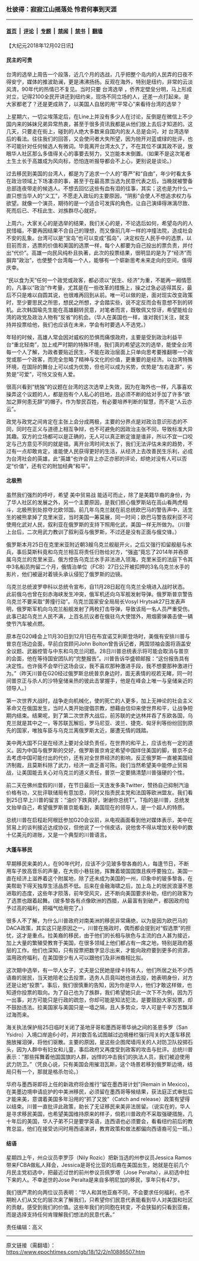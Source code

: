 ### 杜彼得：寂寂江山摇落处 怜君何事到天涯

---

#### [首页](../../../..?n10886507) &nbsp;|&nbsp; [评论](../../../../../epoch-comment?n10886507) &nbsp;|&nbsp; [专题](../../../../../epoch-special?n10886507) &nbsp;|&nbsp; [禁闻](../../../../../epoch-news?n10886507) &nbsp;|&nbsp; [禁书](../../../../../books?n10886507) &nbsp;|&nbsp; [翻墙](https://github.com/gfw-breaker/nogfw/blob/master/README.md?n10886507)


<div class="post_content" id="artbody" itemprop="articleBody">
 <!-- article content begin -->
 <p>
  【大纪元2018年12月02日讯】
 </p>
 <h4>
  民主的可贵
 </h4>
 <p>
  台湾的选举上周告一个段落，近几个月的选战，几乎把整个岛内的人民弄的日夜不得安宁，媒体的推波助澜，更是沸沸扬扬。反观在海外，特别是纽约，非常的云淡风清，90年代的热情已不复见。当时只要
  <ok href="https://www.epochtimes.com/gb/tag/%E5%8F%B0%E6%B9%BE%E9%80%89%E4%B8%BE.html">
   台湾选举
  </ok>
  ，侨界定壁垒分明，马上形成对立，记得2100全民开讲还到纽约来，现场不同立场的人，还差一点打起来。是大家都老了？还是更成熟了，以美国人自居的用“平常心”来看待台湾的选举？
 </p>
 <p>
  上星期六，一切尘埃落定后，在Line上并没有多少人在讨论，反倒是在微信上不少国内来的姊妹兄弟异常热衷，甚至于很多资讯我都是从他们放上去后才知道的。这几天，只要走在街上，碰到的人绝大多数来自国内的友人总是会问，对
  <ok href="https://www.epochtimes.com/gb/tag/%E5%8F%B0%E6%B9%BE%E9%80%89%E4%B8%BE.html">
   台湾选举
  </ok>
  后的看法。往往我们的回答，又会使问者大失所望，因为抛开对蓝或绿的批评，也不可能针对任何候选人有微词。毕竟离开台湾太久了，不在其位不谋其政不说，放眼华人社区那么多值得关心的事要去努力，又岂能本末倒置。（如果不是这次笔者土生土长于高雄成为风向标，恐怕连听报导都会不上心，更别说是谈论。）
 </p>
 <p>
  过去移民到美国的台湾人，都是为了追求一个人的“尊严”和“自由”，年少时看太多在政治领域上下场凄凉的事，甚至于在最高票当选为民意代表之后，当晚就被警备总部连夜带走的候选人。不想去回忆这些有血有泪的往事，其实；这也是为什么一直只想当华人的“义工”，不愿走入政坛的主要原因，“阴影”会使人不想追求权力与欲望。就像一个演员，期待的是一个适合可发挥的角色，让自己演绎得淋漓尽致、死而后已、不枉此生、对族群尽心就好。
 </p>
 <p>
  上周六，大家关心的是选举的结果，我们关心的是，不论选后如何，希望岛内的人民惜福，不要再因结果不合自己的理想，而又像前几年一样的冲撞法院，造成社会不安的乱象。台湾可以是“宝岛”也可以变成“孤岛”，决定权在人民手中的选票，以目前而言，选票的价值和美国的选票一样，每个人都要为自己投出的票负责，并付出“代价”。高雄一向民风纯朴且执著，此次的投票结果，很明显的是为了“经济”而摒弃“政治”，也使整个台湾每一个人，能够有一个崭新思考未来走向的空间，值得庆幸。
 </p>
 <p>
  “民以食为天”任何一个政党或政客，都必须以“民生、经济”为重，不能再一厢情愿的，凡事以“政治”作考量，尤其是在一些改革的措施上，操之过急必适得其反，最后不只是难以自圆其说，也很难再回到从前。唯一可以做的是，面对现实改变政策时，至少要思民之所思，想民之所想，才会踏实些，说不定反而会有意想不到的转机。此次韩国瑜先生能在高雄翻转民意，对笔者而言，既敬佩又惊讶，希望能给台湾的政党及政治人物有“反省”的机会。（华人在美国也一样，谁对我们关注，就支持并投票给他，我们也应该在未来，学会有时要选人不选党。）
 </p>
 <p>
  年轻的时候，高雄人常会因对威权的恐惧而痛恨政府，主要是受到政治利益平台“重北轻南”，加上戒严时期的特殊环境，我们真的希望这次的选举，能使全台湾每一个人了解，为政者要贴近民生，不能在政治层面上只单向思考要推翻哪一个政党或那一个政客，而完全忽略了精神与文化的价值，更重要的是经济。以台湾特殊环境，在国际的舞台上可以成为优势，但也可以成为劣势，优势是“左右逢源”，劣势是“可爱”，可怜又没有人爱。
 </p>
 <p>
  很高兴看到“统独”的议题在台湾的这次选举上失效，因为在海外也一样，凡事喜欢操弄这个议题的人，都是抱有个人私心的目地，且必须不断的给对手加了许多“欲加之罪何患无辞”的帽子。作为黎民百姓，有必要培养判断的智慧，而不是“人云亦云”。
 </p>
 <p>
  政党与政党之间肯定在主张上会分成两极，主要的分界点是对政治意识形态的不同，同时在正义与道德上相互争辩，也不可避免的因政治主张不同，导致标准大异其趣。双方的立场都可以是正确的，无人可以真正断定谁是谁非，所以不宜一口咬定与己方意见不同的就是错。离开台湾时间太长了，我们无法评估未来的趋势，不过有一点却敢肯定，谁能使人民获得更好的生活，从经济上去改善民生乐利，必成为台湾社会的英雄，此“英雄”也许会背上亦正亦邪的评论，却绝对没有人可以否定“价值”，还有它的附加经典“和平”。
 </p>
 <h4>
  北极熊
 </h4>
 <p>
  虽然我们强烈的呼吁，希望
  <ok href="https://www.epochtimes.com/gb/tag/%E7%BE%8E%E4%B8%AD%E8%B4%B8%E6%98%93%E6%88%98.html">
   美中贸易战
  </ok>
  能适可而止，除了是美籍华裔的身份，为了华人社区的发展之外，另一个主要原因，是我们担心俄罗斯站在高山看两虎相斗，北极熊到处掠夺北欧邻国。前几年乌克兰就在前总统欧巴马的警告声中，活生生的被熊拿掉了克里米亚，当时美国一筹莫展，同一时间；欧巴马警告叙利亚不可使用化武对人民，叙利亚在俄罗斯的支持下照用化武，美国一样无所做为。（川普上台后，二次用武力教训了叙利亚与俄罗斯，不过还是没有正面与俄交锋。）
 </p>
 <p>
  俄罗斯本月25日在克里米亚附近朝3艘乌克兰舰艇开火，之后又强行扣留舰艇与水兵，事后莫斯科竟和乌克兰相互将责任归咎给对方，“强盗”竟忘了2014年并吞原属乌克兰的克里米亚。俄方控告乌克兰水手非法进入领海，克里米亚的法庭下令其中3名船员拘留二个月，俄情治单位（FCB）27日公开被扣押的3名乌克兰水手的影片，他们被逼对着镜头承认侵犯了俄罗斯的边镜。
 </p>
 <p>
  乌克兰总统波罗申科以总统令宣布，自11月28日起在乌克兰全境进入战时状态。此前俄乌也曾在刻赤海峡发生冲突，俄军机还向乌军舰发射导弹。俄罗斯普京警告乌克兰不要采取“莾撞行动”。乌克兰国家安全局局长Vosyl Hrytsak27日发表声明，俄罗斯军机向乌克兰船舰发射了两枚打击导弹，导致该局一名人员严重受伤。此事已起乌克兰人民不满，上百名抗议者在俄驻乌大使馆外，用烟雾弹袭击使一辆使节汽车被点燃。
 </p>
 <p>
  原本在G20峰会上11月30日到12月1日在布宜诺艾利斯登场时，美俄有安排川普与普京在场边会面，早前白宫顾问John Bolton曾告诉记者，两国领袖会面将涵盖安全议题、武器控管与中东和乌克兰问题。28日川普总统表示将可能会取消与普京的会面，他在等待国安团队的“完整报告”。川普告诉华盛顿邮报：“这份报告具有决定性。也许我不会举行这场会议，我不喜欢那种激进手段，我不想要那种激进行为。”（昨天川普在G20经过俄罗斯总统普京身边时，面无表情的视若无睹，同一时间普京正与杀人的沙特皇储亲热的彼此击掌握手，他是在峰会上唯一与皇储亲近的领导人。）
 </p>
 <p>
  第一次世界大战时，战争走向机械化，使的死亡的人更多，加上无神论的社会主义革命又在俄国发生，当时人类开始提倡宗教，想藉由信仰来使世界和平，让战争短期内结束。结果呢，到了第二次世界大战后，前苏联的史达林并吞了东欧各国，乌克兰就是其中之一，等苏联瓦解后，罗马尼亚、波兰、捷克、匈牙利等纷纷回到原先的国家，唯独车臣与乌克兰离俄罗斯太近，屡遭无情的践踏。
 </p>
 <p>
  美中两大国不只是在经济上要对全球负责任，在世界的和平上，应该也有一定的道义。因为中国与俄罗斯的交好，俄罗斯普京肯定希望中国绊住美国的脚，普京不会去考虑中国可能付出的代价，还有对全世界经济的影响，反正俄罗斯一直被美国经济制裁，且莫斯科除了武力，经济一直乏善可陈。我们当然希望美中能停止贸易战，让美国能去关心对乌克兰的道义责任，普京一定要搞清楚川普强硬的个性。
 </p>
 <p>
  前二天在佛州度假的川普，在节日最后一天连发多条Twitter，赞扬自己抑制汽油价格有功，又批评联储局有意加息，同时又指责民主党和法国等欧洲盟友。我们看到25日早上川普的留言：“油价下跌真好，谢谢你总统T”。T指的是川普，总统发文抬举自己，希望俄罗斯普京能看到，美国现在的领导人，是一个超人的特质。
 </p>
 <p>
  总统川普在启程赴阿根廷参加G20会议前，从电视画面看到他对媒体表示，美中在贸易上的谈判接近达成协议，但他说了一个俏皮话，说他舍不得从增加关税中的数十亿美元的进账，又是一个典型的川普语言。
 </p>
 <h4>
  大蓬车移民
 </h4>
 <p>
  早期移民来美的人，在90年代时，应该不少见玻多黎各裔的人，每逢节日，不断用车子放高音乐的声量，在大街小巷狂驰，挥舞着玻国国旗且疾呼要独立。美国一直在经济上滋养着这个附属地，除了还未成为美国的一州，印象中的玻多黎各，在美帮助下得天独厚生活品质不低。后来在金融海啸之后，加上岛上的居民浪漫不思进取的态度，这些年才陨落，前年受风灾，还不断向美国要求补助，纽约的政客为了选票也跟着起舞。(玻多黎各有点像欧洲的西腊，从最富有到破产，都因政府给予过高的福利，把福气给用完了。)
 </p>
 <p>
  很多人不了解，为什么川普政府对南美洲的移民非常痛绝，以为是因为欧巴马的DACA政策，其实这只是原因之一，川普在施政时，偶而都会提到对“假选票”的担忧，这才是重点。拉美裔的移民，由于他们的长相与肤色与主流的白人甚为接近，加上大量的繁殖受教育于美国，在很多领域上他们都占有一席之地，特别是政府基层的工作。他们也深知，只有投票把数字显示出来，才能向政府要到更多的资源，滥用政府福利，在美国很少有人可以跟他们及非洲裔相比拟。
 </p>
 <p>
  这次期中选举，有一华人女子，丈夫是公民她是绿卡持有人，他们所居之处不少西语裔的居民，当天她陪老公去投票，选务人员竟叫她也进去投，她表明身份，对方还是让她“投票”。事后，我们很慎重的告知，因为你是华人，他们才敢这样做，也知道你投票的取向。为了自己也为了族群，我们希望她只此一次下不为例，因为万一出事，对方可能只是行政的疏忽，你却可能是知法犯法，是要鼓励大家投票，却不鼓励违法。拉美国家与美国只是一墙之隔，且人多势众，华人可是千辛万苦飘洋过海而来。
 </p>
 <p>
  海关执法保护局25日临时关闭了圣地牙哥和墨西哥蒂华纳之间的圣恩多罗（San Ysidro）入境口岸逾6小时，并对数百名试图越过边境栅栏强行闯关的大蓬车移民施放摧泪弹，将他们驱散。主要的原因，是这些企图爬墙闯关的人对防卫队投掷石头，因为人群中有妇女和儿童，事后政府又再度受到政客的攻击与批评。总统川普表示：“那些挥舞着他国国旗的人群，凶悍的冲击我们的执法人员，我们被迫使用武力防卫。”（凭良心说，只有美国会用摧泪瓦斯，这个场景若移到俄罗斯边境，结局只有一个，那就是格杀勿论。）
 </p>
 <p>
  华府与墨西哥即将上任的新政府将会推行“留在墨西哥计划”(Remain in Mexico)，在美墨边境申请庇护的中美洲移民，必须留在墨西哥等候结果，获法庭正式审批后才能来美，意谓着美国多年沿用的“抓了又放”（Catch and release）政策有望得以结束。川普一直批评此政策，助长了无证移民来美非法居留。（说实在的，华人是寻求移民美国，也希望美国维持原来的样子，倘若川普政府不采取强硬措施，几十年后的美国，华人子弟不只是要学英语，连西语也必须要会，看看纽约前后的教育总监，他们在接受访问时用西语演讲，教育政策和做法都偏向西语裔可见一斑。）
 </p>
 <h4>
  结语
 </h4>
 <p>
  星期四上午，州众议员李罗莎（Nily Rozic）把新当选的州参议员Jessica Ramos带来FCBA做私人拜会，Jessica是哥伦比亚的后裔在美国出生，她就是在前几个月民主党初选中，把最近过世的前州参议员佩罗塔（Jose Peralta），从初选中拉下来的人。不幸逝世的Jose Peralta是来自多明尼加的移民，享年只有47岁。
 </p>
 <p>
  我们很严肃的向两位议员表明：“华人和其他亚裔不同，不会要求任何福利，也不期盼人们从文化的层次来了解我们，只希望你们民意代表能看到华人对美国和社区的贡献，感受到我们的价值。这些年我们的同胞在转变，不会狭獈的只看到亚裔，而是选择支持任何肯理解我们想法的民意代表。”
 </p>
 <p>
  责任编辑：高义
 </p>
 <!-- article content end -->
 <div id="below_article_ad">
 </div>
</div>


---

原文链接（需翻墙）：https://www.epochtimes.com/gb/18/12/2/n10886507.htm